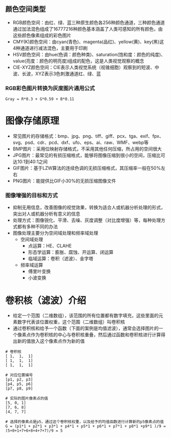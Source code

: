 ## 颜色空间类型
- RGB颜色空间：由红、绿、蓝三种原生颜色各256种颜色通道，三种颜色通道通过加法混色组成了16777216种颜色基本涵盖了人类可感知的所有颜色，由这些颜色像素组成的彩色图片
- CMY(K)颜色空间：由cyan(青色)、magenta(品红)、yellow(黄)、key(黑)这4种通道进行减法混色，主要用于印刷
- HSV颜色空间：由hue(色调：颜色种类)、saturation(饱和度：颜色的纯度)、value(亮度：颜色的明亮度)组成的配色，这是人类视觉观察的概念
- CIE-XYZ颜色空间：CIE表示人类视觉系统（视锥细胞）观察到的短波、中波、长波，XYZ表示3色刺激通道红、绿、蓝

### RGB彩色图片转换为灰度图片通用公式
~~~
Gray = R*0.3 + G*0.59 + B*0.11
~~~

# 图像存储原理
- 常见图片的存储格式：bmp、jpg、png、tiff、giff、pcx、tga、exif、fpx、svg、psd、cdr、pcd、dxf、ufo、eps、ai、raw、WMF、webp等
- BMP图片：采用位映射存储格式，不采用其他任何压缩，所占用的空间很大
- JPG图片：最常见的有损压缩格式，能够将图像压缩到很小的空间，压缩比可达10:1到40:1之间
- GIF图片：基于LZW算法的连续色调的无损压缩格式，其压缩率一般在50%左右
- PNG图片：能提供比GIF小30%的无损压缩图像文件

### 图像增强的目标和方式
- 抑制无用信息，改善图像的视觉效果，转换为适合人或机器分析处理的形式，突出对人或机器分析有意义的信息
- 处理方式：图像锐化、平滑、去噪、灰度调整（对比度增强）等，每种处理方式都有多种不同的办法
- 图像处理主要分为空间域处理和频率域处理
  - 空间域处理
    - 点运算：HE、CLAHE
    - 形态学运算：膨胀、腐蚀、开运算、闭运算
    - 临域运算：卷积（滤波）、金字塔
  - 频率域运算
    - 傅里叶变换
    - 小波变换


# 卷积核（滤波）介绍
- 给定一个范围（二维数组），该范围的所有位置都有数字填充，这些里面的元素数字代表该位置权重，这个范围（二维数组）叫卷积核
- 通过卷积核和给予一个函数（下面的案例是均值滤波），通常会选择图片的一个像素点作为卷积核的中心与卷积核重叠，然后通过函数和卷积核进行计算得出新的值放入这个像素点作为新的值

~~~
# 卷积核
[ 1,  1,  1]
[ 1,  1,  1]
[ 1,  1,  1]

# 对应位置编号
[p1, p2, p3]
[p4, p5, p6]
[p7, p8, p9]

# 实际的图片像素点的值
[5, 0, 1]
[7, 6, 8]
[4, 7, 7]

# 选择的像素点是p5，通过这个卷积核权重，以及给予的均值函数进行计算新的p5像素点的值
G = (p1*1 + p2*1 + p3*1 + p4*1 + p5*1 + p6*1 + p7*1 + p8*1 +p9*1 )/9 = (5+0+1+7+6+8+4+7+7)/9 = 5
~~~








